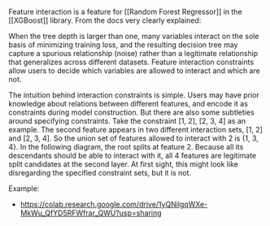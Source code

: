 Feature interaction is a feature for [[Random Forest Regressor]] in the [[XGBoost]] library. 
From the docs very clearly explained:

When the tree depth is larger than one, many variables interact on the sole basis of minimizing training loss, and the resulting decision tree may capture a spurious relationship (noise) rather than a legitimate relationship that generalizes across different datasets. Feature interaction constraints allow users to decide which variables are allowed to interact and which are not.

The intuition behind interaction constraints is simple. Users may have prior knowledge about relations between different features, and encode it as constraints during model construction. But there are also some subtleties around specifying constraints. Take the constraint [1, 2], [2, 3, 4] as an example. The second feature appears in two different interaction sets, [1, 2] and [2, 3, 4]. So the union set of features allowed to interact with 2 is {1, 3, 4}. In the following diagram, the root splits at feature 2. Because all its descendants should be able to interact with it, all 4 features are legitimate split candidates at the second layer. At first sight, this might look like disregarding the specified constraint sets, but it is not.

Example: 
- https://colab.research.google.com/drive/1yQNilgqWXe-MkWu_QfYD5RFWfrar_QWU?usp=sharing
